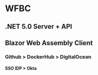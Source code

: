 # WFBC
## .NET 5.0 Server + API

## Blazor Web Assembly Client

### Github > DockerHub > DigitalOcean

#### SSO IDP > Okta
